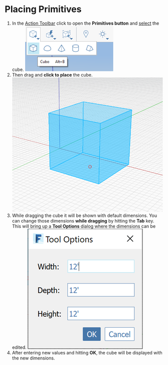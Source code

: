 # Placing Primitives

1. In the [Action Toolbar](https://github.com/FormIt3D/autodesk-formit-360-windows-help/tree/c377e7b8a3b8e43e684321d0b7de867608d317a3/tool-library/tool-bars-extended.md) click to open the **Primitives button** and [select](select-edge-face-or-object.md) the cube. ![](<../.gitbook/assets/primitive-cube (1).png>)
2. Then drag and **click to place** the cube. ![](<../.gitbook/assets/image-2- (1).png>)
3. While dragging the cube it will be shown with default dimensions. You can change those dimensions **while dragging** by hitting the **Tab** key. This will bring up a **Tool Options** dialog where the dimensions can be edited. ![](<../.gitbook/assets/image (1).png>)
4. After entering new values and hitting **OK**, the cube will be displayed with the new dimensions.
